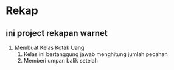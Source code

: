 # Rekap
## ini project rekapan warnet
1.  Membuat Kelas Kotak Uang
    1.  Kelas ini bertanggung jawab menghitung jumlah pecahan
    2.  Memberi umpan balik setelah 
